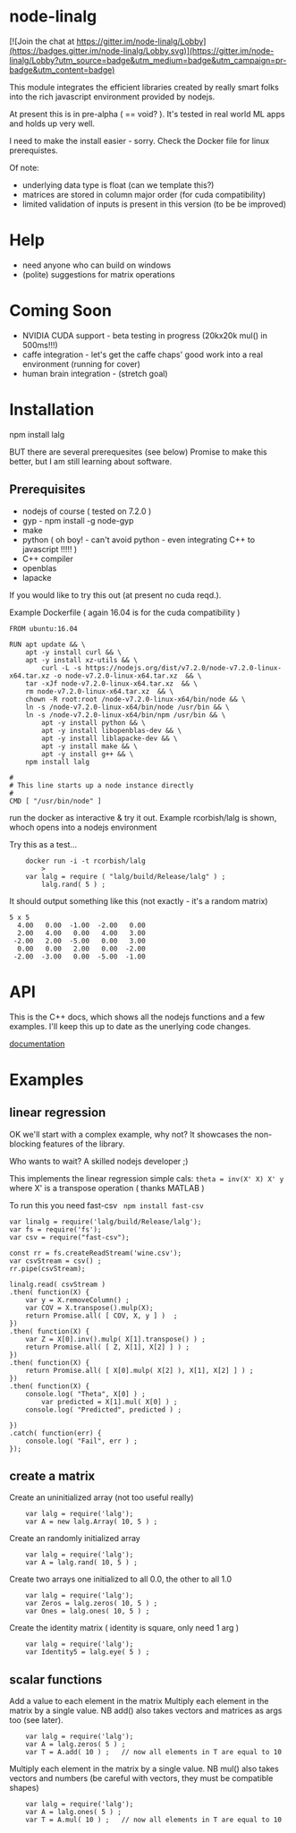 # node-linalg

[![Join the chat at https://gitter.im/node-linalg/Lobby](https://badges.gitter.im/node-linalg/Lobby.svg)](https://gitter.im/node-linalg/Lobby?utm_source=badge&utm_medium=badge&utm_campaign=pr-badge&utm_content=badge)

This module integrates the efficient libraries created by really smart folks
into the rich javascript environment provided by nodejs. 

At present this is in pre-alpha ( == void? ). It's tested in real world ML
apps and holds up very well. 

I need to make the install easier - sorry. Check the Docker file for linux
prerequistes. 

Of note:

* underlying data type is float (can we template this?)
* matrices are stored in column major order (for cuda compatibility) 
* limited validation of inputs is present in this version (to be be improved) 


# Help
* need anyone who can build on windows
* (polite) suggestions for matrix operations

# Coming Soon
* NVIDIA CUDA support - beta testing in progress (20kx20k mul() in 500ms!!!)
* caffe integration - let's get the caffe chaps' good work into a real environment (running for cover)
* human brain integration - (stretch goal)

# Installation

npm install lalg

BUT  there are several prerequesites (see below)
Promise to make this better, but I am still learning about software.

## Prerequisites

* nodejs of course ( tested on 7.2.0 )
* gyp - npm install -g node-gyp
* make
* python ( oh boy! - can't avoid python - even integrating C++ to javascript !!!!! )
* C++ compiler 
* openblas  
* lapacke 


If you would like to try this out (at present no cuda reqd.).

Example Dockerfile  ( again 16.04 is for the cuda compatibility )
```
FROM ubuntu:16.04

RUN apt update && \
	apt -y install curl && \
	apt -y install xz-utils && \
       	curl -L -s https://nodejs.org/dist/v7.2.0/node-v7.2.0-linux-x64.tar.xz -o node-v7.2.0-linux-x64.tar.xz  && \
	tar -xJf node-v7.2.0-linux-x64.tar.xz  && \
	rm node-v7.2.0-linux-x64.tar.xz  && \
	chown -R root:root /node-v7.2.0-linux-x64/bin/node && \
	ln -s /node-v7.2.0-linux-x64/bin/node /usr/bin && \
	ln -s /node-v7.2.0-linux-x64/bin/npm /usr/bin && \
       	apt -y install python && \
       	apt -y install libopenblas-dev && \
       	apt -y install liblapacke-dev && \
       	apt -y install make && \
       	apt -y install g++ && \
	npm install lalg

#
# This line starts up a node instance directly
#
CMD [ "/usr/bin/node" ]

```
run the docker as interactive & try it out. Example rcorbish/lalg is shown, whoch opens into a nodejs environment

Try this as a test...

```
	docker run -i -t rcorbish/lalg 
        >
	var lalg = require ( "lalg/build/Release/lalg" ) ;
        lalg.rand( 5 ) ;
```
It should output something like this (not exactly - it's a random matrix)
```
5 x 5 
  4.00   0.00  -1.00  -2.00   0.00 
  2.00   4.00   0.00   4.00   3.00 
 -2.00   2.00  -5.00   0.00   3.00 
  0.00   0.00   2.00   0.00  -2.00 
 -2.00  -3.00   0.00  -5.00  -1.00 

```

# API 

This is the C++ docs, which shows all the nodejs functions and a few
examples. I'll keep this up to date as the unerlying code changes.

[documentation](https://rcorbish.ydns.eu/lalg/classWrappedArray.html)

# Examples

## linear regression 
OK we'll start with a complex example, why not? It showcases the non-blocking 
features of the library. 

Who wants to wait? A skilled nodejs developer ;)

This implements the linear regression simple cals: ``` theta = inv(X' X) X' y ```
where X' is a transpose operation ( thanks MATLAB )

To run this you need fast-csv ``` npm install fast-csv```

```
var linalg = require('lalg/build/Release/lalg');
var fs = require('fs');
var csv = require("fast-csv");

const rr = fs.createReadStream('wine.csv');
var csvStream = csv() ;
rr.pipe(csvStream);

linalg.read( csvStream ) 
.then( function(X) { 
  	var y = X.removeColumn() ;
	var COV = X.transpose().mulp(X);
	return Promise.all( [ COV, X, y ] )  ;
})
.then( function(X) { 
	var Z = X[0].inv().mulp( X[1].transpose() ) ;
	return Promise.all( [ Z, X[1], X[2] ] ) ;
})
.then( function(X) { 
	return Promise.all( [ X[0].mulp( X[2] ), X[1], X[2] ] ) ;
})
.then( function(X) { 
	console.log( "Theta", X[0] ) ;
        var predicted = X[1].mul( X[0] ) ;
	console.log( "Predicted", predicted ) ;
	
})
.catch( function(err) {
	console.log( "Fail", err ) ;
});

```


## create a matrix

Create an uninitialized array (not too useful really)
```
	var lalg = require('lalg');
	var A = new lalg.Array( 10, 5 ) ;
```

Create an randomly initialized array
```
	var lalg = require('lalg');
	var A = lalg.rand( 10, 5 ) ;
```

Create two arrays one initialized to all 0.0, the other to all 1.0
```
	var lalg = require('lalg');
	var Zeros = lalg.zeros( 10, 5 ) ;
	var Ones = lalg.ones( 10, 5 ) ;
```

Create the identity matrix ( identity is square, only need 1 arg )
```
	var lalg = require('lalg');
	var Identity5 = lalg.eye( 5 ) ;
```

## scalar functions

Add a value to each element in the matrix
Multiply each element in the matrix by a single value. NB add() also
takes vectors and matrices as args too (see later).

```
	var lalg = require('lalg');
	var A = lalg.zeros( 5 ) ;
	var T = A.add( 10 ) ;   // now all elements in T are equal to 10
```

Multiply each element in the matrix by a single value. NB mul() also
takes vectors and numbers (be careful with vectors, they must be
compatible shapes)
```
	var lalg = require('lalg');
	var A = lalg.ones( 5 ) ;
	var T = A.mul( 10 ) ;   // now all elements in T are equal to 10
```



